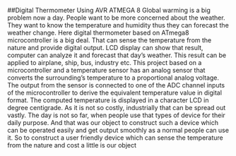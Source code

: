 ##Digital Thermometer Using AVR ATMEGA 8
Global warming is a big problem now a day. People want to be more concerned about the 
weather. They want to know the temperature and humidity thus they can forecast the 
weather change. Here digital thermometer based on ATmega8 microcontroller is a big 
deal. That can sense the temperature from the nature and provide digital output. LCD 
display can show that result, computer can analyze it and forecast that day’s weather. 
This result can be applied to airplane, ship, bus, industry etc. 
This project based on a microcontroller and a temperature sensor has an analog sensor 
that converts the surrounding’s temperature to a proportional analog voltage. The output 
from the sensor is connected to one of the ADC channel inputs of the microcontroller to 
derive the equivalent temperature value in digital format. The computed temperature is 
displayed in a character LCD in degree centigrade.
As it is not so costly, industrially that can be spread out vastly. The day is not so far,
when people use that types of device for their daily purpose. And that was our object to 
construct such a device which can be operated easily and get output smoothly as a normal 
people can use it. 
So to construct a user friendly device which can sense the temperature from the nature
and cost a little is our object
